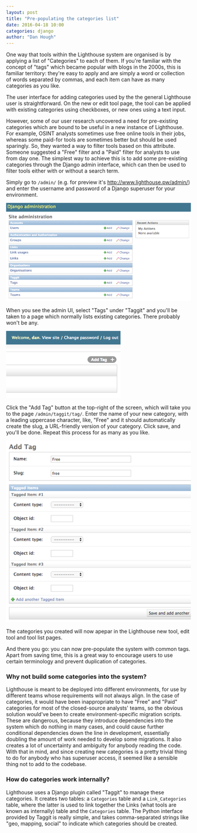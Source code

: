 ```yaml
---
layout: post
title: "Pre-populating the categories list"
date: 2016-04-18 10:00
categories: django
author: "Dan Hough"
---
```


One way that tools within the Lighthouse system are organised is by applying a
list of "Categories" to each of them. If you're familiar with the concept of
"tags" which became popular with blogs in the 2000s, this is familiar territory:
they're easy to apply and are simply a word or collection of words separated by
commas, and each item can have as many categories as you like.

The user interface for adding categories used by the the general Lighthouse
user is straightforward. On the new or edit tool page, the tool can be applied
with existing categories using checkboxes, or new ones using a text input.

However, some of our user research uncovered a need for pre-existing categories
which are bound to be useful in a new instance of Lighthouse. For example, OSINT
analysts sometimes use free online tools in their jobs, whereas some paid-for
tools are sometimes better but should be used sparingly. So, they wanted a
way to filter tools based on this attribute. Someone suggested a "Free" filter
and a "Paid" filter for analysts to use from day one. The simplest way to
achieve this is to add some pre-existing categories through the Django admin
interface, which can then be used to filter tools either with or without a
search term.

Simply go to `/admin/` (e.g. for preview it's http://www.lighthouse.pw/admin/)
and enter the username and password of a Django superuser for your environment.

![](/files/2016-04-18-admin-categories.png)

When you see the admin UI, select "Tags" under "Taggit" and you'll be taken to a
page which normally lists existing categories. There probably won't be any.

![](/files/2016-04-18-admin-categories-list.png)

Click the "Add Tag" button at the top-right of the screen, which will take you
to the page `/admin/taggit/tag/`. Enter the name of your new category, with a
leading uppercase character, like, "Free" and it should automatically create the
slug, a URL-friendly version of your category. Click save, and you'll be done.
Repeat this process for as many as you like.

![](/files/2016-04-18-admin-categories-add.png)

The categories you created will now apepar in the Lighthouse new tool, edit tool
and tool list pages.

And there you go: you can now pre-populate the system with common tags.
Apart from saving time, this is a great way to encourage users to use certain
terminology and prevent duplication of categories.

### Why not build some categories into the system?

Lighthouse is meant to be deployed into different environments, for use by
different teams whose requirements will not always align. In the case of
categories, it would have been inappropriate to have "Free" and "Paid"
categories for most of the closed-source analysts' teams, so the obvious
solution would've been to create environment-specific migration scripts. These
are dangerous, because they introduce dependencies into the system which do
nothing in many cases, and could cause further conditional dependencies down the
line in development, essentially doubling the amount of work needed to develop
some migrations. It also creates a lot of uncertainty and ambiguity for anybody
reading the code. With that in mind, and since creating new categories is a
pretty trivial thing to do for anybody who has superuser access, it seemed like
a sensible thing not to add to the codebase.

### How do categories work internally?

Lighthouse uses a Django plugin called "Taggit" to manage these categories. It
creates two tables: a `Categories` table and a `Link_Categories` table, where the
latter is used to link together the Links (what tools are known as internally)
table and the `Categories` table. The Python interface provided by Taggit is
really simple, and takes comma-separated strings like "geo, mapping, social" to
indicate which categories should be created.
